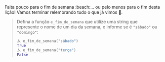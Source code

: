 Falta pouco para o fim de semana :beach:... ou pelo menos para o fim desta lição! Vamos terminar relembrando tudo o que já vimos :eyes:.

> Defina a função `e_fim_de_semana` que utilize uma string que represente o nome de um dia da semana, e informe se é `"sábado"` ou `"domingo"`:
>
> ```python
> ム e_fim_de_semana("sábado")
> True
> ム e_fim_de_semana("terça")
> False
> ```

